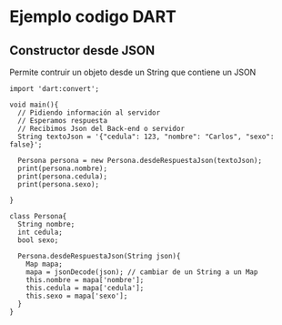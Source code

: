 # Ejemplo codigo DART

## Constructor desde JSON

Permite contruir un objeto desde un String que contiene un JSON

```
import 'dart:convert';

void main(){
  // Pidiendo información al servidor
  // Esperamos respuesta
  // Recibimos Json del Back-end o servidor
  String textoJson = '{"cedula": 123, "nombre": "Carlos", "sexo": false}';

  Persona persona = new Persona.desdeRespuestaJson(textoJson);
  print(persona.nombre);
  print(persona.cedula);
  print(persona.sexo);

}

class Persona{
  String nombre;
  int cedula;
  bool sexo;

  Persona.desdeRespuestaJson(String json){
    Map mapa;
    mapa = jsonDecode(json); // cambiar de un String a un Map
    this.nombre = mapa['nombre'];
    this.cedula = mapa['cedula'];
    this.sexo = mapa['sexo'];
  }
}
```
